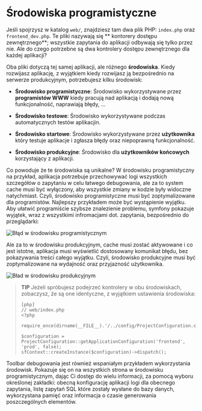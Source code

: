 Środowiska programistyczne
==========================

Jeśli spojrzysz w katalog `web/`, znajdziesz tam dwa plik PHP:
`index.php` oraz `frontend_dev.php`. Te pliki nazywają się **
kontorery dostępu zewnętrznego**; wszystkie zapytania do aplikacji
odbywają się tylko przez nie. Ale do czego potrzebne są dwa kontrolery
dostępu zewnętrznego dla każdej aplikacji?

Oba pliki dotyczą tej samej aplikacji, ale różnego **środowiska**.
Kiedy rozwijasz aplikację, z wyjątkiem kiedy rozwijasz ją bezpośrednio na
serwerze produkcyjnym, potrzebujesz kilku środowisk:

  * **Środowisko programistyczne**: Środowisko wykorzystywane przez **programistów
    WWW** kiedy pracują nad aplikacją i dodają nową funkcjonalność, naprawiają
    błędy, ...

  * **Środowisko testowe**: Środowisko wykorzystywane podczas automatycznych testów
    aplikacjin.

  * **Środowisko startowe**: Środowisko wykorzystywane przez **użytkownika**
    który testuje aplikacje i zgłasza błędy oraz niepoprawną funkcjonalność.

  * **Środowisko produkcyjne**: Środowisko dla **użytkowników końcowych**
    korzystający z aplikacji.

Co powoduje że te środowiska są unikalne? W środowisku programistyczny na przykład,
aplikacja potrzebuje przechowywać logi wszystkich szczegółów o zapytaniu w celu
łatwego debugowania, ale za to system cache musi być wyłączony, aby wszystkie zmiany
w kodzie były widoczne natychmiast. Czyli, środowisko programistyczne musi być zoptymalizowane
dla programistów. Najlepszy przykładem może być wystąpienie wyjątku.
Aby ułatwić programiście szybsze znalezienie problemu, symfony pokazuje wyjątek,
wraz z wszystkimi infromacjami dot. zapytania, bezpośrednio do przeglądarki:

![Błąd w środowisku programistycznym](http://www.symfony-project.org/images/getting-started/1_4/exception_dev.png)

Ale za to w środowisku produkcyjnym, cache musi zostać aktywowane i co jest istotne,
aplikacja musi wyświetlić dostosowany komunikat błędu, bez pokazywania treści całego
wyjątku. Czyli, środowisko produkcyjne musi być zoptymalizowane na wydajność
oraz przyjazność użytkownika.

![Bład w środowisku produkcyjnym](http://www.symfony-project.org/images/getting-started/1_4/exception_prod.png)

>**TIP**
>Jeżeli spróbujesz podejrzeć kontrolery w obu środowiskach, zobaczysz, że są one
>identyczne, z wyjątkiem ustawienia środowiska:
>
>     [php]
>     // web/index.php
>     <?php
>
>     require_once(dirname(__FILE__).'/../config/ProjectConfiguration.class.php');
>
>     $configuration = ProjectConfiguration::getApplicationConfiguration('frontend', 'prod', false);
>     sfContext::createInstance($configuration)->dispatch();

Toolbar debugowania jest również wspaniałym przykładem wykorzystania środowisk.
Pokazuje się on na wszystkich strona w środowisku programistycznym, dając Ci dostęp
do wielu informacji, za pomocą wyboru określonej zakładki: obecną konfigurację aplikacji
logi dla obecnego zapytania, listę zapytań SQL które zostały wysłane do bazy danych,
wykorzystana pamięć oraz informacja o czasie generowania poszczególnych elementów.
